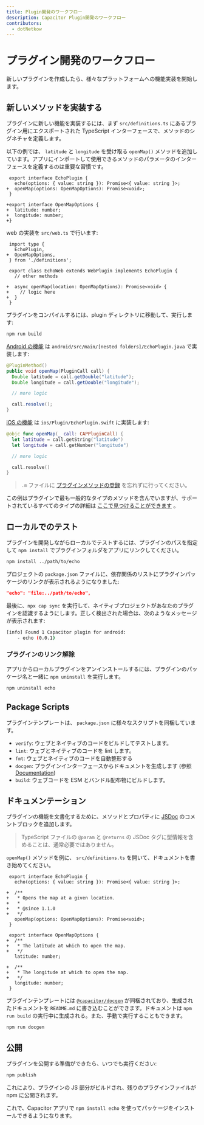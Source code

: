 ```yaml
---
title: Plugin開発のワークフロー
description: Capacitor Plugin開発のワークフロー
contributors:
  - dotNetkow
---
```


# プラグイン開発のワークフロー

新しいプラグインを作成したら、様々なプラットフォームへの機能実装を開始します。

## 新しいメソッドを実装する

プラグインに新しい機能を実装するには、まず `src/definitions.ts` にあるプラグイン用にエクスポートされた TypeScript インターフェースで、メソッドのシグネチャを定義します。

以下の例では、 `latitude` と `longitude` を受け取る `openMap()` メソッドを追加しています。アプリにインポートして使用できるメソッドのパラメータのインターフェースを定義するのは重要な習慣です。

```diff-typescript
 export interface EchoPlugin {
   echo(options: { value: string }): Promise<{ value: string }>;
+  openMap(options: OpenMapOptions): Promise<void>;
 }

+export interface OpenMapOptions {
+  latitude: number;
+  longitude: number;
+}
```

web の実装を `src/web.ts` で行います:

```diff-typescript
 import type {
   EchoPlugin,
+  OpenMapOptions,
 } from './definitions';

 export class EchoWeb extends WebPlugin implements EchoPlugin {
   // other methods

+  async openMap(location: OpenMapOptions): Promise<void> {
+    // logic here
+  }
 }
```

プラグインをコンパイルするには、plugin ディレクトリに移動して、実行します:

```bash
npm run build
```

[Android の機能](./android) は `android/src/main/[nested folders]/EchoPlugin.java` で実装します:

```java
@PluginMethod()
public void openMap(PluginCall call) {
  Double latitude = call.getDouble("latitude");
  Double longitude = call.getDouble("longitude");

  // more logic

  call.resolve();
}
```

[iOS の機能](./ios) は `ios/Plugin/EchoPlugin.swift` に実装します:

```swift
@objc func openMap(_ call: CAPPluginCall) {
  let latitude = call.getString("latitude")
  let longitude = call.getNumber("longitude")

  // more logic

  call.resolve()
}
```

> `.m` ファイルに [プラグインメソッドの登録](/docs/plugins/ios#export-to-capacitor) を忘れずに行ってください。

この例はプラグインで最も一般的なタイプのメソッドを含んでいますが、サポートされているすべてのタイプの詳細は [ここで見つけることができます](/docs/plugins/method-types) 。

## ローカルでのテスト

プラグインを開発しながらローカルでテストするには、プラグインのパスを指定して `npm install` でプラグインフォルダをアプリにリンクしてください。

```bash
npm install ../path/to/echo
```

プロジェクトの `package.json` ファイルに、依存関係のリストにプラグインパッケージのリンクが表示されるようになりました:

```json
"echo": "file:../path/to/echo",
```

最後に、`npx cap sync` を実行して、ネイティブプロジェクトがあなたのプラグインを認識するようにします。正しく検出された場合は、次のようなメッセージが表示されます:

```bash
[info] Found 1 Capacitor plugin for android:
    - echo (0.0.1)
```

### プラグインのリンク解除

アプリからローカルプラグインをアンインストールするには、プラグインのパッケージ名と一緒に `npm uninstall` を実行します。

```bash
npm uninstall echo
```

## Package Scripts

プラグインテンプレートは、 `package.json` に様々なスクリプトを同梱しています。

- `verify`: ウェブとネイティブのコードをビルドしてテストします。
- `lint`: ウェブとネイティブのコードを lint します。
- `fmt`: ウェブとネイティブのコードを自動整形する
- `docgen`: プラグインインターフェースからドキュメントを生成します (参照 [Documentation](#documentation))
- `build`: ウェブコードを ESM とバンドル配布物にビルドします。

## ドキュメンテーション

プラグインの機能を文書化するために、メソッドとプロパティに [JSDoc](https://jsdoc.app) のコメントブロックを追加します。

> TypeScript ファイルの `@param` と `@returns` の JSDoc タグに型情報を含めることは、通常必要ではありません。

`openMap()` メソッドを例に、 `src/definitions.ts` を開いて、ドキュメントを書き始めてください。

```diff-typescript
 export interface EchoPlugin {
   echo(options: { value: string }): Promise<{ value: string }>;

+  /**
+   * Opens the map at a given location.
+   *
+   * @since 1.1.0
+   */
   openMap(options: OpenMapOptions): Promise<void>;
 }

 export interface OpenMapOptions {
+  /**
+   * The latitude at which to open the map.
+   */
   latitude: number;

+  /**
+   * The longitude at which to open the map.
+   */
   longitude: number;
 }
```

プラグインテンプレートには [`@capacitor/docgen`](https://github.com/ionic-team/capacitor-docgen) が同梱されており、生成されたドキュメントを `README.md` に書き込むことができます。ドキュメントは `npm run build` の実行中に生成される。また、手動で実行することもできます。

```bash
npm run docgen
```

## 公開

プラグインを公開する準備ができたら、いつでも実行ください:

```bash
npm publish
```

これにより、プラグインの JS 部分がビルドされ、残りのプラグインファイルが npm に公開されます。

これで、Capacitor アプリで `npm install echo` を使ってパッケージをインストールできるようになります。
